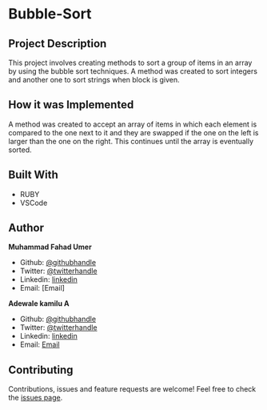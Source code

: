 # Bubble-Sort

## Project Description

This project involves creating methods to sort a group of items in an array by using the bubble sort techniques. A method was created to sort integers and another one to sort strings when block is given.

## How it was Implemented

A method was created to accept an array of items in which each element is compared to the one next to it and they are swapped if the one on the left is larger than the one on the right. This continues until the array is eventually sorted.

## Built With

* RUBY
* VSCode

## Author

**Muhammad Fahad Umer** 
* Github: [@githubhandle](https://github.com/MFahadUmer)
* Twitter: [@twitterhandle](https://twitter.com/twitterhandle)
* Linkedin: [linkedin](https://linkedin.com/linkedinhandle)
* Email: [Email]

**Adewale kamilu A**  
* Github: [@githubhandle](https://github.com/adewaleK)
* Twitter: [@twitterhandle](https://twitter.com/twitterhandle)
* Linkedin: [linkedin](https://linkedin.com/linkedinhandle)
* Email: [Email](devkamilnaija@gmail.com)

## Contributing

Contributions, issues and feature requests are welcome!
Feel free to check the [issues page](issues/).
